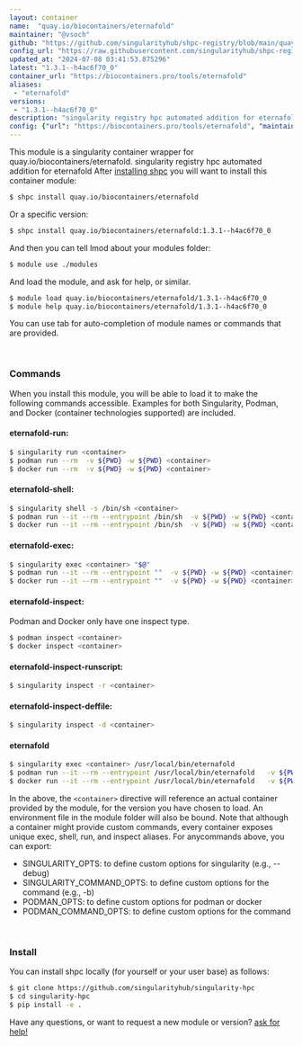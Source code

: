 ```yaml
---
layout: container
name:  "quay.io/biocontainers/eternafold"
maintainer: "@vsoch"
github: "https://github.com/singularityhub/shpc-registry/blob/main/quay.io/biocontainers/eternafold/container.yaml"
config_url: "https://raw.githubusercontent.com/singularityhub/shpc-registry/main/quay.io/biocontainers/eternafold/container.yaml"
updated_at: "2024-07-08 03:41:53.875296"
latest: "1.3.1--h4ac6f70_0"
container_url: "https://biocontainers.pro/tools/eternafold"
aliases:
 - "eternafold"
versions:
 - "1.3.1--h4ac6f70_0"
description: "singularity registry hpc automated addition for eternafold"
config: {"url": "https://biocontainers.pro/tools/eternafold", "maintainer": "@vsoch", "description": "singularity registry hpc automated addition for eternafold", "latest": {"1.3.1--h4ac6f70_0": "sha256:06d7af0fc874d33e3a927696edbe080678afb09f944dbd152ecd34fd4cec84e4"}, "tags": {"1.3.1--h4ac6f70_0": "sha256:06d7af0fc874d33e3a927696edbe080678afb09f944dbd152ecd34fd4cec84e4"}, "docker": "quay.io/biocontainers/eternafold", "aliases": {"eternafold": "/usr/local/bin/eternafold"}}
---
```


This module is a singularity container wrapper for quay.io/biocontainers/eternafold.
singularity registry hpc automated addition for eternafold
After [installing shpc](#install) you will want to install this container module:


```bash
$ shpc install quay.io/biocontainers/eternafold
```

Or a specific version:

```bash
$ shpc install quay.io/biocontainers/eternafold:1.3.1--h4ac6f70_0
```

And then you can tell lmod about your modules folder:

```bash
$ module use ./modules
```

And load the module, and ask for help, or similar.

```bash
$ module load quay.io/biocontainers/eternafold/1.3.1--h4ac6f70_0
$ module help quay.io/biocontainers/eternafold/1.3.1--h4ac6f70_0
```

You can use tab for auto-completion of module names or commands that are provided.

<br>

### Commands

When you install this module, you will be able to load it to make the following commands accessible.
Examples for both Singularity, Podman, and Docker (container technologies supported) are included.

#### eternafold-run:

```bash
$ singularity run <container>
$ podman run --rm  -v ${PWD} -w ${PWD} <container>
$ docker run --rm  -v ${PWD} -w ${PWD} <container>
```

#### eternafold-shell:

```bash
$ singularity shell -s /bin/sh <container>
$ podman run --it --rm --entrypoint /bin/sh  -v ${PWD} -w ${PWD} <container>
$ docker run --it --rm --entrypoint /bin/sh  -v ${PWD} -w ${PWD} <container>
```

#### eternafold-exec:

```bash
$ singularity exec <container> "$@"
$ podman run --it --rm --entrypoint ""  -v ${PWD} -w ${PWD} <container> "$@"
$ docker run --it --rm --entrypoint ""  -v ${PWD} -w ${PWD} <container> "$@"
```

#### eternafold-inspect:

Podman and Docker only have one inspect type.

```bash
$ podman inspect <container>
$ docker inspect <container>
```

#### eternafold-inspect-runscript:

```bash
$ singularity inspect -r <container>
```

#### eternafold-inspect-deffile:

```bash
$ singularity inspect -d <container>
```


#### eternafold

```bash
$ singularity exec <container> /usr/local/bin/eternafold
$ podman run --it --rm --entrypoint /usr/local/bin/eternafold   -v ${PWD} -w ${PWD} <container> -c " $@"
$ docker run --it --rm --entrypoint /usr/local/bin/eternafold   -v ${PWD} -w ${PWD} <container> -c " $@"
```



In the above, the `<container>` directive will reference an actual container provided
by the module, for the version you have chosen to load. An environment file in the
module folder will also be bound. Note that although a container
might provide custom commands, every container exposes unique exec, shell, run, and
inspect aliases. For anycommands above, you can export:

 - SINGULARITY_OPTS: to define custom options for singularity (e.g., --debug)
 - SINGULARITY_COMMAND_OPTS: to define custom options for the command (e.g., -b)
 - PODMAN_OPTS: to define custom options for podman or docker
 - PODMAN_COMMAND_OPTS: to define custom options for the command

<br>

### Install

You can install shpc locally (for yourself or your user base) as follows:

```bash
$ git clone https://github.com/singularityhub/singularity-hpc
$ cd singularity-hpc
$ pip install -e .
```

Have any questions, or want to request a new module or version? [ask for help!](https://github.com/singularityhub/singularity-hpc/issues)